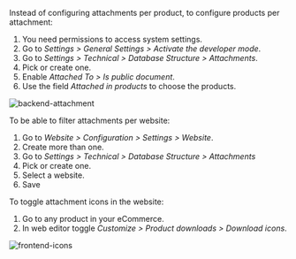 Instead of configuring attachments per product, to configure products
per attachment:

1.  You need permissions to access system settings.
2.  Go to *Settings \> General Settings \> Activate the developer mode*.
3.  Go to *Settings \> Technical \> Database Structure \> Attachments*.
4.  Pick or create one.
5.  Enable *Attached To \> Is public document*.
6.  Use the field *Attached in products* to choose the products.

![backend-attachment](../static/description/backend-attachment.png)

To be able to filter attachments per website:

1.  Go to *Website \> Configuration \> Settings \> Website*.
2.  Create more than one.
3.  Go to *Settings \> Technical \> Database Structure \> Attachments*
4.  Pick or create one.
5.  Select a website.
6.  Save

To toggle attachment icons in the website:

1.  Go to any product in your eCommerce.
2.  In web editor toggle *Customize \> Product downloads \> Download icons*.

![frontend-icons](../static/description/frontend-icons.png)
